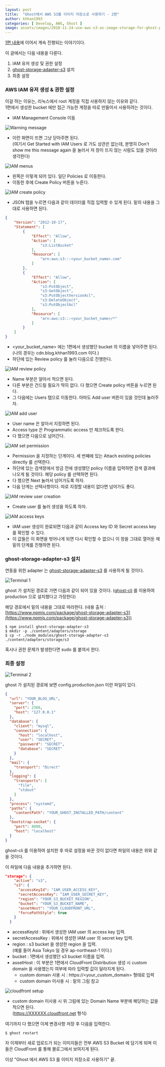```yaml
---
layout: post
title:  "Ghost에서 AWS S3를 이미지 저장소로 사용하기 - 2편"
author: khhan1993
categories: [ Develop, AWS, Ghost ]
image: assets/images/2018-11-24-use-aws-s3-as-image-storage-for-ghost-part-2/-----------2018-11-24-------2.14.47.png
---
```


[1편 내용](/use-aws-s3-as-image-storage-for-ghost-part-1)에 이어서 계속 진행되는 이야기이다.

이 글에서는 다음 내용을 다룬다.

1. IAM 유저 생성 및 권한 설정
2. [ghost-storage-adapter-s3](https://www.npmjs.com/package/ghost-storage-adapter-s3) 설치
3. 최종 설정

### AWS IAM 유저 생성 & 권한 설정
이걸 하는 이유는, 리눅스에서 root 계정을 직접 사용하지 않는 이유와 같다.  
1편에서 생성한 bucket 에만 접근 가능한 계정을 따로 만들어서 사용하려는 것이다.

- IAM Management Console 이동

![Warning message](/assets/images/2018-11-24-use-aws-s3-as-image-storage-for-ghost-part-2/-----------2018-11-24-------2.17.35.png)

- 이런 화면이 뜨면 그냥 닫아주면 된다.  
  (여기서 Get Started with IAM Users 로 가도 상관은 없는데, 분명히 Don't show me this message again 을 눌러서 저 창이 뜨지 않는 사람도 있을 것이라 생각한다)

![IAM menus](/assets/images/2018-11-24-use-aws-s3-as-image-storage-for-ghost-part-2/-----------2018-11-24-------2.21.14.png)

- 왼쪽은 이렇게 되어 있다. 일단 Policies 로 이동한다.
- 이동한 후에 Create Policy 버튼을 누른다.

![IAM create policy](/assets/images/2018-11-24-use-aws-s3-as-image-storage-for-ghost-part-2/-----------2018-11-24-------2.23.11.png)

- JSON 탭을 누르면 다음과 같이 데이터를 직접 입력할 수 있게 된다. 밑의 내용을 그대로 사용하면 된다.

```json
{
    "Version": "2012-10-17",
    "Statement": [
        {
            "Effect": "Allow",
            "Action": [
                "s3:ListBucket"
            ],
            "Resource": [
                "arn:aws:s3:::<your_bucket_name>.com"
            ]
        },
        {
            "Effect": "Allow",
            "Action": [
                "s3:PutObject",
                "s3:GetObject",
                "s3:PutObjectVersionAcl",
                "s3:DeleteObject",
                "s3:PutObjectAcl"
            ],
            "Resource": [
                "arn:aws:s3:::<your_bucket_name>/*"
            ]
        }
    ]
}
```

- <your_bucket_name> 에는 1편에서 생성했던 bucket 의 이름을 넣어주면 된다.  
  (나의 경우는 cdn.blog.khhan1993.com 이다.)
- 하단에 있는 Review policy 를 눌러 다음으로 진행한다.

![IAM review policy](/assets/images/2018-11-24-use-aws-s3-as-image-storage-for-ghost-part-2/-----------2018-11-24-------2.26.32.png)

- Name 부분은 알아서 적으면 된다.
- 다른 부분은 건드릴 필요가 딱히 없다. 다 했으면 Create policy 버튼을 누르면 된다.
- 그 다음에는 Users 탭으로 이동한다. 아마도 Add user 버튼이 있을 것인데 눌러주자.

![IAM add user](/assets/images/2018-11-24-use-aws-s3-as-image-storage-for-ghost-part-2/-----------2018-11-24-------2.30.26.png)

- User name 은 알아서 지정하면 된다.
- Access type 은 Programmatic access 만 체크하도록 한다.
- 다 했으면 다음으로 넘어간다.

![IAM set permission](/assets/images/2018-11-24-use-aws-s3-as-image-storage-for-ghost-part-2/-----------2018-11-24-------2.32.33-1.png)

- Permission 을 지정하는 단계이다. 세 번째에 있는 Attach existing policies directly 를 선택한다.
- 하단에 있는 검색창에서 방금 전에 생성했던 policy 이름을 입력하면 검색 결과에 나오게 될 것이다. 해당 policy 를 선택하면 된다.
- 다 했으면 Next 눌러서 넘어가도록 하자.
- 다음 단계는 선택사항이다. 따로 지정할 내용이 없다면 넘어가도 좋다.

![IAM review user creation](/assets/images/2018-11-24-use-aws-s3-as-image-storage-for-ghost-part-2/-----------2018-11-24-------2.36.20-1.png)

- Create user 를 눌러 생성을 하도록 하자.

![IAM access keys](/assets/images/2018-11-24-use-aws-s3-as-image-storage-for-ghost-part-2/-----------2018-11-24-------2.37.40-1.png)

- IAM user 생성이 완료되면 다음과 같이 Access key ID 와 Secret access key 를 확인할 수 있다.
- 이 값들은 이 화면을 벗어나게 되면 다시 확인할 수 없으니 이 창을 그대로 열어둔 채 밑의 단계를 진행하면 된다.

### ghost-storage-adapter-s3 설치
연동을 위한 adapter 는 [ghost-storage-adapter-s3](https://www.npmjs.com/package/ghost-storage-adapter-s3) 를 사용하게 될 것이다.

![Terminal 1](/assets/images/2018-11-24-use-aws-s3-as-image-storage-for-ghost-part-2/-----------2018-11-24-------2.46.45.png)

ghost 가 설치된 경로로 가면 다음과 같이 되어 있을 것이다.
([ghost-cli](https://github.com/TryGhost/Ghost-CLI) 를 이용하여 production 으로 설치했다고 가정한다)

해당 경로에서 밑의 내용을 그대로 따라한다.
(내용 출처 : [https://www.npmjs.com/package/ghost-storage-adapter-s3](https://www.npmjs.com/package/ghost-storage-adapter-s3))

```text
$ npm install ghost-storage-adapter-s3
$ mkdir -p ./content/adapters/storage
$ cp -r ./node_modules/ghost-storage-adapter-s3 ./content/adapters/storage/s3
```

혹시나 권한 문제가 발생한다면 sudo 를 붙여서 한다.

### 최종 설정

![Terminal 2](/assets/images/2018-11-24-use-aws-s3-as-image-storage-for-ghost-part-2/-----------2018-11-24-------2.46.45.png)

ghost 가 설치된 경로에 보면 config.production.json 이란 파일이 있다.

```json
{
  "url": "YOUR_BLOG_URL",
  "server": {
    "port": 2368,
    "host": "127.0.0.1"
  },
  "database": {
    "client": "mysql",
    "connection": {
      "host": "localhost",
      "user": "SECRET",
      "password": "SECRET",
      "database": "SECRET"
    }
  },
  "mail": {
    "transport": "Direct"
  },
  "logging": {
    "transports": [
      "file",
      "stdout"
    ]
  },
  "process": "systemd",
  "paths": {
    "contentPath": "YOUR_GHOST_INSTALLED_PATH/content"
  },
  "bootstrap-socket": {
    "port": 8000,
    "host": "localhost"
  }
}
```

ghost-cli 를 이용하여 설치한 후 따로 설정을 바꾼 것이 없다면 파일의 내용은 위와 같을 것이다.

이 파일에 다음 내용을 추가하면 된다.

```json
"storage": {
    "active": "s3",
    "s3": {
      "accessKeyId": "IAM_USER_ACCESS_KEY",
      "secretAccessKey": "IAM_USER_SECRET_KEY",
      "region": "YOUR_S3_BUCKET_REGION",
      "bucket": "YOUR_S3_BUCKET_NAME",
      "assetHost": "YOUR_CLOUDFRONT_URL",
      "forcePathStyle": true
    }
  }
```

- accessKeyId : 위에서 생성한 IAM user 의 access key 입력.
- secretAccessKey : 위에서 생성한 IAM user 의 secret key 입력.
- region : s3 bucket 을 생성한 region 을 입력.  
  (예를 들어 Asia Tokyo 일 경우 ap-northeast-1 이다.)
- bucket : 1편에서 생성했던 s3 bucket 이름을 입력.
- assetHost : 이 부분은 1편에서 CloudFront Distribution 생성 시 custom domain 을 사용했는지 여부에 따라 입력할 값이 달라지게 된다.
    - custom domain 사용 시 : https://<your_custom_domain> 형태로 입력
    - custom domain 미사용 시 : 밑의 그림 참고

![cloudfront setup](/assets/images/2018-11-24-use-aws-s3-as-image-storage-for-ghost-part-2/-----------2018-11-24-------3.04.38.png)

- custom domain 미사용 시 위 그림에 있는 Domain Name 부분에 해당하는 값을 적으면 된다.  
  (https://XXXXXX.cloudfront.net 형식)

여기까지 다 했으면 이제 변경사항 저장 후 다음을 입력한다.

```text
$ ghost restart
```

자 이제부터 새로 업로드가 되는 이미지들은 전부 AWS S3 Bucket 에 담기게 되며 이들은 CloudFront 를 통해 블로그에서 보여지게 된다.

이상 "Ghost 에서 AWS S3 를 이미지 저장소로 사용하기" 끝.